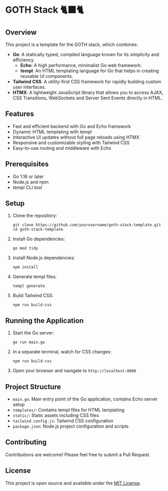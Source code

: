 # GOTH Stack 🐈‍⬛🐈‍

## Overview

This project is a template for the GOTH stack, which combines:

- **Go**: A statically typed, compiled language known for its simplicity and efficiency.
  - **Echo**: A high performance, minimalist Go web framework.
  - **templ**: An HTML templating language for Go that helps in creating reusable UI components.
- **Tailwind CSS**: A utility-first CSS framework for rapidly building custom user interfaces.
- **HTMX**: A lightweight JavaScript library that allows you to access AJAX, CSS Transitions, WebSockets and Server Sent Events directly in HTML.

## Features

- Fast and efficient backend with Go and Echo framework
- Dynamic HTML templating with templ
- Interactive UI updates without full page reloads using HTMX
- Responsive and customizable styling with Tailwind CSS
- Easy-to-use routing and middleware with Echo

## Prerequisites

- Go 1.16 or later
- Node.js and npm
- templ CLI tool

## Setup

1. Clone the repository:

   ```
   git clone https://github.com/yourusername/goth-stack-template.git
   cd goth-stack-template
   ```

2. Install Go dependencies:

   ```
   go mod tidy
   ```

3. Install Node.js dependencies:

   ```
   npm install
   ```

4. Generate templ files:

   ```
   templ generate
   ```

5. Build Tailwind CSS:
   ```
   npm run build-css
   ```

## Running the Application

1. Start the Go server:

   ```
   go run main.go
   ```

2. In a separate terminal, watch for CSS changes:

   ```
   npm run build-css
   ```

3. Open your browser and navigate to `http://localhost:8080`

## Project Structure

- `main.go`: Main entry point of the Go application, contains Echo server setup
- `templates/`: Contains templ files for HTML templating
- `static/`: Static assets including CSS files
- `tailwind.config.js`: Tailwind CSS configuration
- `package.json`: Node.js project configuration and scripts

## Contributing

Contributions are welcome! Please feel free to submit a Pull Request.

## License

This project is open source and available under the [MIT License](LICENSE).
